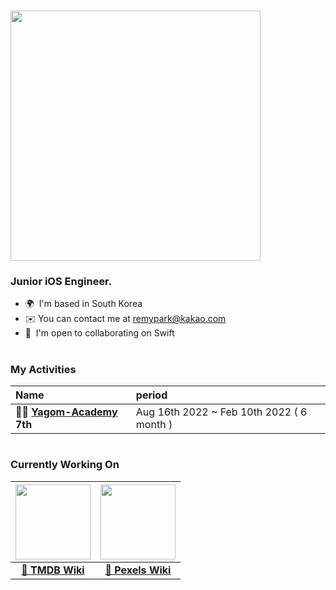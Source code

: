 # 
 <img src="https://user-images.githubusercontent.com/88357373/224708390-91e68029-95a0-4175-9186-b6b733d29584.JPG" width="400"/>

### Junior iOS Engineer.
* 🌍  I'm based in South Korea
* ✉️  You can contact me at [remypark@kakao.com](mailto:remypark@kakao.com)
* 🤝  I'm open to collaborating on Swift

#
### My Activities
|Name|period |
|:---|:---|
|**🐻‍❄️ [Yagom-Academy](https://github.com/yagom-academy) 7th**| Aug 16th 2022 ~ Feb 10th 2022 ( 6 month )

#
### Currently Working On

|<img src="https://user-images.githubusercontent.com/88357373/236659649-c7d0a639-b792-4d78-99c0-9fdce3fbdbf2.png" width="120"/>| <img src="https://github.com/yjjem/yjjem/assets/88357373/c396524a-9c79-49fe-8097-161bad58c0d0" width="120"/>|
|:-:|:-:|
|[**🔗 TMDB Wiki**](https://github.com/yjjem/TMDB-Wiki/tree/feature/home/home-scene)|[**🔗 Pexels Wiki**](https://github.com/yjjem/Pexels-wiki)|
